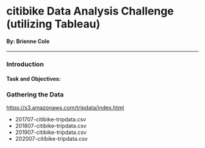 # citibike Data Analysis Challenge (utilizing Tableau)

#### By: Brienne Cole
----------------------------------------------------------
### Introduction
#### Task and Objectives:



### Gathering the Data
https://s3.amazonaws.com/tripdata/index.html
- 201707-citibike-tripdata.csv
- 201807-citibike-tripdata.csv
- 201907-citibike-tripdata.csv
- 202007-citibike-tripdata.csv
